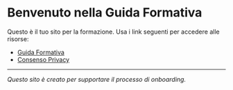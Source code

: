 # Benvenuto nella Guida Formativa
Questo è il tuo sito per la formazione. Usa i link seguenti per accedere alle risorse:

- [Guida Formativa](https://link-al-file-su-google-drive)
- [Consenso Privacy](https://forms.google.com/link-al-modulo)

---
_Questo sito è creato per supportare il processo di onboarding._
